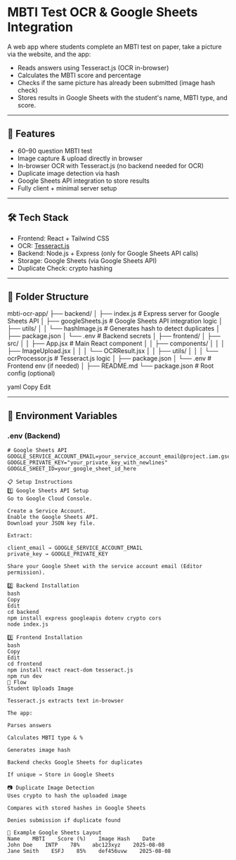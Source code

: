 # MBTI Test OCR & Google Sheets Integration

A web app where students complete an MBTI test on paper, take a picture via the website, and the app:
- Reads answers using Tesseract.js (OCR in-browser)
- Calculates the MBTI score and percentage
- Checks if the same picture has already been submitted (image hash check)
- Stores results in Google Sheets with the student's name, MBTI type, and score.

---

## 🚀 Features
- 60–90 question MBTI test
- Image capture & upload directly in browser
- In-browser OCR with Tesseract.js (no backend needed for OCR)
- Duplicate image detection via hash
- Google Sheets API integration to store results
- Fully client + minimal server setup

---

## 🛠️ Tech Stack
- Frontend: React + Tailwind CSS
- OCR: [Tesseract.js](https://tesseract.projectnaptha.com/)
- Backend: Node.js + Express (only for Google Sheets API calls)
- Storage: Google Sheets (via Google Sheets API)
- Duplicate Check: crypto hashing

---

## 📂 Folder Structure
mbti-ocr-app/
├── backend/
│ ├── index.js # Express server for Google Sheets API
│ ├── googleSheets.js # Google Sheets API integration logic
│ ├── utils/
│ │ └── hashImage.js # Generates hash to detect duplicates
│ ├── package.json
│ └── .env # Backend secrets
│
├── frontend/
│ ├── src/
│ │ ├── App.jsx # Main React component
│ │ ├── components/
│ │ │ ├── ImageUpload.jsx
│ │ │ └── OCRResult.jsx
│ │ ├── utils/
│ │ │ └── ocrProcessor.js # Tesseract.js logic
│ ├── package.json
│ └── .env # Frontend env (if needed)
│
├── README.md
└── package.json # Root config (optional)

yaml
Copy
Edit

---

## 🔑 Environment Variables

### .env (Backend)
```env
# Google Sheets API
GOOGLE_SERVICE_ACCOUNT_EMAIL=your_service_account_email@project.iam.gserviceaccount.com
GOOGLE_PRIVATE_KEY="your_private_key_with_newlines"
GOOGLE_SHEET_ID=your_google_sheet_id_here

📋 Setup Instructions
1️⃣ Google Sheets API Setup
Go to Google Cloud Console.

Create a Service Account.
Enable the Google Sheets API.
Download your JSON key file.

Extract:

client_email → GOOGLE_SERVICE_ACCOUNT_EMAIL
private_key → GOOGLE_PRIVATE_KEY

Share your Google Sheet with the service account email (Editor permission).

2️⃣ Backend Installation
bash
Copy
Edit
cd backend
npm install express googleapis dotenv crypto cors
node index.js

3️⃣ Frontend Installation
bash
Copy
Edit
cd frontend
npm install react react-dom tesseract.js
npm run dev
📌 Flow
Student Uploads Image

Tesseract.js extracts text in-browser

The app:

Parses answers

Calculates MBTI type & %

Generates image hash

Backend checks Google Sheets for duplicates

If unique → Store in Google Sheets

📷 Duplicate Image Detection
Uses crypto to hash the uploaded image

Compares with stored hashes in Google Sheets

Denies submission if duplicate found

🧪 Example Google Sheets Layout
Name    MBTI    Score (%)    Image Hash    Date
John Doe    INTP    78%    abc123xyz    2025-08-08
Jane Smith    ESFJ    85%    def456uvw    2025-08-08